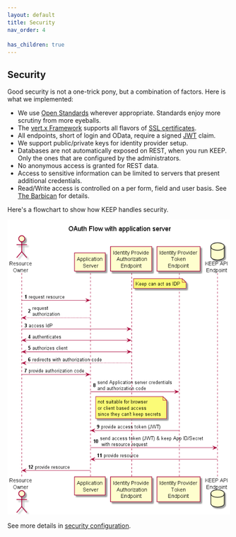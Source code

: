 ```yaml
---
layout: default
title: Security
nav_order: 4

has_children: true
---
```


## Security

Good security is not a one-trick pony, but a combination of factors. Here is what we implemented:

- We use [Open Standards](../../../references/standards) wherever appropriate. Standards enjoy more scrutiny from more eyeballs.
- The [vert.x Framework](https://vertx.io) supports all flavors of [SSL certificates](https://vertx.io/docs/vertx-core/java/#ssl).
- All endpoints, short of login and OData, require a signed [JWT](https://jwt.io) claim.
- We support public/private keys for identity provider setup.
- Databases are not automatically exposed on REST, when you run KEEP. Only the ones that are configured by the administrators.
- No anonymous access is granted for REST data.
- Access to sensitive information can be limited to servers that present additional credentials.
- Read/Write access is controlled on a per form, field and user basis. See [The Barbican](../../../howkeepworks/barbican) for details.

Here's a flowchart to show how KEEP handles security.

<!-- ![Security flow](../../../assets/images/KeepDataAccess.png) -->

![Security flow](../../../assets/images/WebAuth.png)

See more details in [security configuration](securityjson).
